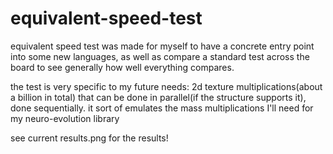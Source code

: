 # equivalent-speed-test

equivalent speed test was made for myself to have a concrete entry point into some new languages, 
as well as compare a standard test across the board to see generally how well everything compares.

the test is very specific to my future needs:
2d texture multiplications(about a billion in total) that can be done in parallel(if the structure supports it), done sequentially.
it sort of emulates the mass multiplications I'll need for my neuro-evolution library

see current results.png for the results!
